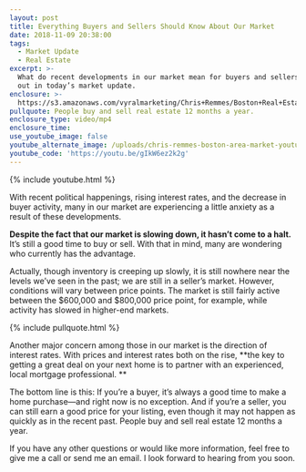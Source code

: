 ```yaml
---
layout: post
title: Everything Buyers and Sellers Should Know About Our Market
date: 2018-11-09 20:38:00
tags:
  - Market Update
  - Real Estate
excerpt: >-
  What do recent developments in our market mean for buyers and sellers? Find
  out in today’s market update.
enclosure: >-
  https://s3.amazonaws.com/vyralmarketing/Chris+Remmes/Boston+Real+Estate+Agent-+Whats+Going+on+in+Our+Boston+Area+Market%253F.mp4
pullquote: People buy and sell real estate 12 months a year.
enclosure_type: video/mp4
enclosure_time:
use_youtube_image: false
youtube_alternate_image: /uploads/chris-remmes-boston-area-market-youtube-2-0.jpg
youtube_code: 'https://youtu.be/gIkW6ez2k2g'
---
```


{% include youtube.html %}

With recent political happenings, rising interest rates, and the decrease in buyer activity, many in our market are experiencing a little anxiety as a result of these developments. 

**Despite the fact that our market is slowing down, it hasn’t come to a halt.** It’s still a good time to buy or sell. With that in mind, many are wondering who currently has the advantage. 

Actually, though inventory is creeping up slowly, it is still nowhere near the levels we’ve seen in the past; we are still in a seller’s market. However, conditions will vary between price points. The market is still fairly active between the $600,000 and $800,000 price point, for example, while activity has slowed in higher-end markets.

{% include pullquote.html %}

Another major concern among those in our market is the direction of interest rates. With prices and interest rates both on the rise, **the key to getting a great deal on your next home is to partner with an experienced, local mortgage professional. **

The bottom line is this: If you’re a buyer, it’s always a good time to make a home purchase—and right now is no exception. And if you’re a seller, you can still earn a good price for your listing, even though it may not happen as quickly as in the recent past. People buy and sell real estate 12 months a year. 

If you have any other questions or would like more information, feel free to give me a call or send me an email. I look forward to hearing from you soon.